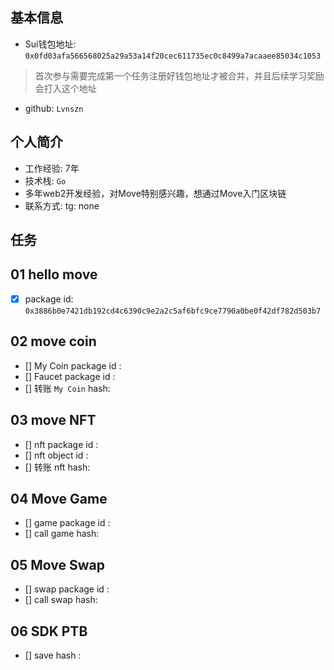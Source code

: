 ## 基本信息
- Sui钱包地址: `0x0fd03afa566568025a29a53a14f20cec611735ec0c8499a7acaaee85034c1053`
> 首次参与需要完成第一个任务注册好钱包地址才被合并，并且后续学习奖励会打入这个地址
- github: `Lvnszn`

## 个人简介
- 工作经验: 7年
- 技术栈: `Go`
- 多年web2开发经验，对Move特别感兴趣，想通过Move入门区块链
- 联系方式: tg: none 

## 任务

##   01 hello move  
- [x] package id: `0x3886b0e7421db192cd4c6390c9e2a2c5af6bfc9ce7790a0be0f42df782d503b7`

##   02 move coin
- [] My Coin package id : 
- [] Faucet package id : 
- [] 转账 `My Coin` hash:

##   03 move NFT
- [] nft package id :
- [] nft object id : 
- [] 转账 nft  hash:

##   04 Move Game
- [] game package id :
- [] call game hash:

##   05 Move Swap
- [] swap package id :
- [] call swap hash:

##   06 SDK PTB
- [] save hash :
